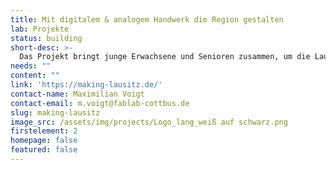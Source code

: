 ```yaml
---
title: Mit digitalem & analogem Handwerk die Region gestalten
lab: Projekte
status: building
short-desc: >-
  Das Projekt bringt junge Erwachsene und Senioren zusammen, um die Lausitzer Region gemeinsam zu gestalten. In Workshops lernen sie Werkzeuge und Maschinen kennen, die sie in generationenübergreifenden Teams zum Lösen spannender Probleme einsetzen.
needs: ""
content: ""
link: 'https://making-lausitz.de/'
contact-name: Maximilian Voigt
contact-email: m.voigt@fablab-cottbus.de
slug: making-lausitz
image_src: /assets/img/projects/Logo_lang_weiß auf schwarz.png
firstelement: 2
homepage: false
featured: false
---
```

